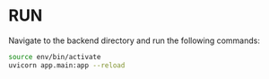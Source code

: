 # RUN

Navigate to the backend directory and run the following commands:



```bash
source env/bin/activate
uvicorn app.main:app --reload
```